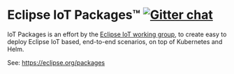 # Eclipse IoT Packages™ [![Gitter chat](https://badges.gitter.im/eclipse/packages.png)](https://gitter.im/eclipse/packages)

IoT Packages is an effort by the [Eclipse IoT working group](https://iot.eclipse.org/), to create easy to deploy Eclipse IoT based, end-to-end scenarios, on top of Kubernetes and Helm.

See: https://eclipse.org/packages
